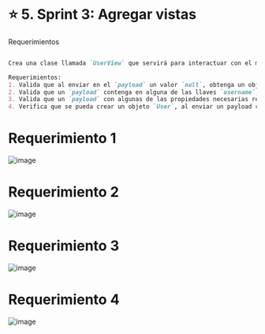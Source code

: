 # ⭐️ 5. Sprint 3: Agregar vistas
Requerimientos

```markdown

Crea una clase llamada `UserView` que servirá para interactuar con el modelo `User` a través de `userService`. Crea un método en esta clase llamado `create User` que sirva para crear un nuevo objeto user a partir de un `payload`, quiero decir un objeto que contenga información para crearlo.

Requerimientos:
1. Valida que al enviar en el `payload` un valor `null`, obtenga un objeto con la llave `error` y el valor indique `payload no existe`.
2. Valida que un `payload` contenga en alguna de las llaves `username`, `name`, o `id` un valor en `null`. Si hay un valor `null` regresa un objeto con la llave `error` y que indique el texto: `necesitan tener un valor válido`.
3. Valida que un `payload` con algunas de las propiedades necesarias regrese un objeto con la llave `error` indicando `necesitan tener un valor válido`.
4. Verifica que se pueda crear un objeto `User`, al enviar un payload con las siguientes propiedades: `username`, `id` y `name`.
```

#  Requerimiento 1

![image](https://user-images.githubusercontent.com/17634377/163698823-1389d99e-6d63-47fb-8967-1067ac0ca660.png)

# Requerimiento 2

![image](https://user-images.githubusercontent.com/17634377/163698844-37afaced-6726-4aac-a3dc-48e365982d81.png)

# Requerimiento 3

![image](https://user-images.githubusercontent.com/17634377/163698847-3bf06b75-58e3-4a48-8d95-380a91de72d4.png)

# Requerimiento 4

![image](https://user-images.githubusercontent.com/17634377/163698852-df039327-e818-4d37-8e31-3205b9be611c.png)
